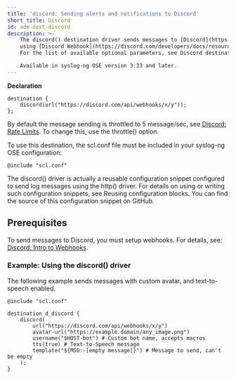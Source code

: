 ```yaml
---
title: 'discord: Sending alerts and notifications to Discord'
short_title: Discord
id: adm-dest-discord
description: >-
    The discord() destination driver sends messages to [Discord](https://discord.com/)
    using [Discord Webhook](https://discord.com/developers/docs/resources/webhook).
    For the list of available optional parameters, see Discord destination options.

    Available in syslog-ng OSE version 3.33 and later.
---
```



**Declaration**

```config
destination {
    discord(url("https://discord.com/api/webhooks/x/y"));
};
```

By default the message sending is throttled to 5 message/sec, see
[Discord: Rate Limits](https://discord.com/developers/docs/topics/rate-limits#global-rate-limit).
To change this, use the throttle() option.

To use this destination, the scl.conf file must be included in your
syslog-ng OSE configuration:

```config
@include "scl.conf"
```

The discord() driver is actually a reusable configuration snippet
configured to send log messages using the http() driver. For details on
using or writing such configuration snippets, see Reusing configuration
blocks. You can find the source of this configuration snippet on GitHub.

## Prerequisites

To send messages to Discord, you must setup webhooks. For details, see:
[Discord: Intro to Webhooks](https://support.discord.com/hc/en-us/articles/228383668-Intro-to-Webhooks).

### Example: Using the discord() driver

The following example sends messages with custom avatar, and
text-to-speech enabled.

```config
@include "scl.conf"

destination d_discord {
    discord(
        url("https://discord.com/api/webhooks/x/y")
        avatar-url("https://example.domain/any_image.png")
        username("$HOST-bot") # Custom bot name, accepts macros
        tts(true) # Text-to-Speech message
        template("${MSG:-[empty message]}") # Message to send, can't be empty
    );
}
```
